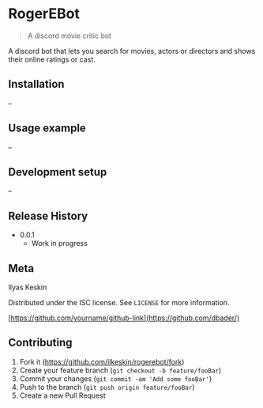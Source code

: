 # RogerEBot

> A discord movie critic bot

A discord bot that lets you search for movies, actors or directors and shows their online ratings or cast.

## Installation

–

## Usage example

–

## Development setup

–

## Release History

- 0.0.1
  - Work in progress

## Meta

Ilyas Keskin

Distributed under the ISC license. See `LICENSE` for more information.

[https://github.com/yourname/github-link](https://github.com/dbader/)

## Contributing

1. Fork it (<https://github.com/ilkeskin/rogerebot/fork>)
2. Create your feature branch (`git checkout -b feature/fooBar`)
3. Commit your changes (`git commit -am 'Add some fooBar'`)
4. Push to the branch (`git push origin feature/fooBar`)
5. Create a new Pull Request

<!-- Markdown link & img dfn's -->

[wiki]: https://github.com/ilkeskin/rogerebot/wiki

